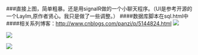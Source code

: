 
###直接上图，简单粗暴。还是用signalR做的一个小聊天程序。（UI是参考开源的一个LayIm,原作者贤心。我只是做了一些调整。）
####数据库脚本在sql.html中
####相关系列博客：http://www.cnblogs.com/panzi/p/5144824.html
![](http://img1.gurucv.com/image/2016/5/5/fba5cf42b8514262bb2564694f52d293.png)  

![](http://img1.gurucv.com/image/2016/5/5/9c8798eee53748d487eba8c815d4852f.png)  

![](http://img1.gurucv.com/image/2016/5/6/ce6786301a9b467b92f6a3276d077656.png)  
